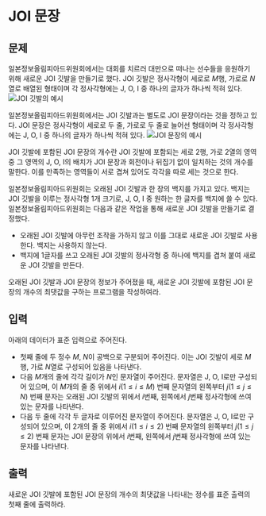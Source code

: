 # JOI 문장
## 문제
일본정보올림피아드위원회에서는 대회를 치르러 대만으로 떠나는 선수들을 응원하기 위해 새로운 JOI 깃발을 만들기로 했다.
JOI 깃발은 정사각형이 세로로 $M$행, 가로로 $N$열로 배열된 형태이며 각 정사각형에는 J, O, I 중 하나의 글자가 하나씩 적혀 있다.
![JOI 깃발의 예시](https://onlinejudgeimages.s3-ap-northeast-1.amazonaws.com/upload/images3/joi1.png "JOI 깃발의 예시")

일본정보올림피아드위원회에서는 JOI 깃발과는 별도로 JOI 문장이라는 것을 정하고 있다.
JOI 문장은 정사각형이 세로로 두 줄, 가로로 두 줄로 늘어선 형태이며 각 정사각형에는 J, O, I 중 하나의 글자가 하나씩 적혀 있다.
![JOI 문장의 예시](https://onlinejudgeimages.s3-ap-northeast-1.amazonaws.com/upload/images3/joi2.png "JOI 문장의 예시")

JOI 깃발에 포함된 JOI 문장의 개수란 JOI 깃발에 포함되는 세로 2행, 가로 2열의 영역 중 그 영역의 J, O, I의 배치가 JOI 문장과 회전이나 뒤집기 없이 일치하는 것의 개수를 말한다.
이를 만족하는 영역들이 서로 겹쳐 있어도 각각을 따로 세는 것으로 한다.

일본정보올림피아드위원회는 오래된 JOI 깃발과 한 장의 백지를 가지고 있다.
백지는 JOI 깃발을 이루는 정사각형 1개 크기로, J, O, I 중 원하는 한 글자를 백지에 쓸 수 있다.
일본정보올림피아드위원회는 다음과 같은 작업을 통해 새로운 JOI 깃발을 만들기로 결정했다.
+ 오래된 JOI 깃발에 아무런 조작을 가하지 않고 이를 그대로 새로운 JOI 깃발로 사용한다. 백지는 사용하지 않는다.
+ 백지에 1글자를 쓰고 오래된 JOI 깃발의 정사각형 중 하나에 백지를 겹쳐 붙여 새로운 JOI 깃발을 만든다.

오래된 JOI 깃발과 JOI 문장의 정보가 주어졌을 때, 새로운 JOI 깃발에 포함된 JOI 문장의 개수의 최댓값을 구하는 프로그램을 작성하여라.

## 입력
아래의 데이터가 표준 입력으로 주어진다.
+ 첫째 줄에 두 정수 $M$, $N$이 공백으로 구분되어 주어진다. 이는 JOI 깃발이 세로 $M$행, 가로 $N$열로 구성되어 있음을 나타낸다.
+ 다음 $M$개의 줄에 각각 길이가 $N$인 문자열이 주어진다. 문자열은 J, O, I로만 구성되어 있으며, 이 $M$개의 줄 중 위에서 $i (1 \le i \le M)$ 번째 문자열의 왼쪽부터 $j (1 \le j \le N)$ 번째 문자는 오래된 JOI 깃발의 위에서 $i$번째, 왼쪽에서 $j$번째 정사각형에 쓰여 있는 문자를 나타낸다.
+ 다음 두 줄에 각각 두 글자로 이루어진 문자열이 주어진다. 문자열은 J, O, I로만 구성되어 있으며,  이 $2$개의 줄 중 위에서 $i (1 \le i \le 2)$ 번째 문자열의 왼쪽부터 $j (1 \le j \le 2)$ 번째 문자는 JOI 문장의 위에서 $i$번째, 왼쪽에서 $j$번째 정사각형에 쓰여 있는 문자를 나타낸다.

## 출력
새로운 JOI 깃발에 포함된 JOI 문장의 개수의 최댓값을 나타내는 정수를 표준 출력의 첫째 줄에 출력하라.
